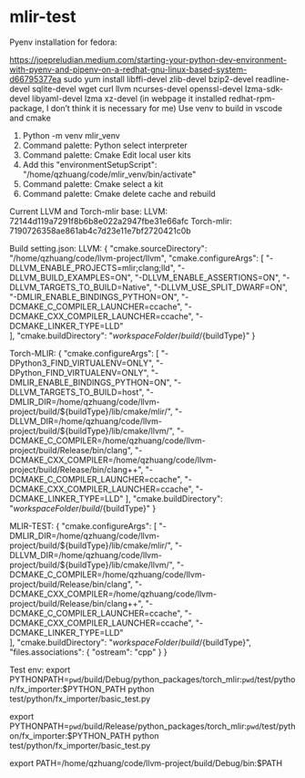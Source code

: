 # mlir-test

Pyenv installation for fedora:

https://joepreludian.medium.com/starting-your-python-dev-environment-with-pyenv-and-pipenv-on-a-redhat-gnu-linux-based-system-d66795377ea 
sudo yum install libffi-devel zlib-devel bzip2-devel readline-devel sqlite-devel wget curl llvm ncurses-devel openssl-devel lzma-sdk-devel libyaml-devel lzma xz-devel (in webpage it installed redhat-rpm- package, I don’t think it is necessary for me)
Use venv to build in vscode and cmake
1.	Python -m venv mlir_venv
2.	Command palette: Python select interpreter
3.	Command palette: Cmake Edit local user kits
4.	Add this "environmentSetupScript": "/home/qzhuang/code/mlir_venv/bin/activate"
5.	Command palette: Cmake select a kit
6.	Command palette: Cmake delete cache and rebuild

Current LLVM and Torch-mlir base:
LLVM: 72144d119a7291f8b6b8e022a2947fbe31e66afc
Torch-mlir: 7190726358ae861ab4c7d23e11e7bf2720421c0b

Build setting.json:
LLVM:
{
    "cmake.sourceDirectory": "/home/qzhuang/code/llvm-project/llvm",
    "cmake.configureArgs": [
        "-DLLVM_ENABLE_PROJECTS=mlir;clang;lld",
        "-DLLVM_BUILD_EXAMPLES=ON",
        "-DLLVM_ENABLE_ASSERTIONS=ON",
        "-DLLVM_TARGETS_TO_BUILD=Native",
        "-DLLVM_USE_SPLIT_DWARF=ON",
        "-DMLIR_ENABLE_BINDINGS_PYTHON=ON",
        "-DCMAKE_C_COMPILER_LAUNCHER=ccache",
        "-DCMAKE_CXX_COMPILER_LAUNCHER=ccache",
        "-DCMAKE_LINKER_TYPE=LLD"                
    ],
    "cmake.buildDirectory": "${workspaceFolder}/build/${buildType}"
}


Torch-MLIR:
{
    "cmake.configureArgs": [
        "-DPython3_FIND_VIRTUALENV=ONLY",
        "-DPython_FIND_VIRTUALENV=ONLY",
        "-DMLIR_ENABLE_BINDINGS_PYTHON=ON",
        "-DLLVM_TARGETS_TO_BUILD=host",
        "-DMLIR_DIR=/home/qzhuang/code/llvm-project/build/${buildType}/lib/cmake/mlir/",
        "-DLLVM_DIR=/home/qzhuang/code/llvm-project/build/${buildType}/lib/cmake/llvm/",
        "-DCMAKE_C_COMPILER=/home/qzhuang/code/llvm-project/build/Release/bin/clang",
        "-DCMAKE_CXX_COMPILER=/home/qzhuang/code/llvm-project/build/Release/bin/clang++",
        "-DCMAKE_C_COMPILER_LAUNCHER=ccache",
        "-DCMAKE_CXX_COMPILER_LAUNCHER=ccache",
        "-DCMAKE_LINKER_TYPE=LLD"
    ],
    "cmake.buildDirectory": "${workspaceFolder}/build/${buildType}"
}


MLIR-TEST:
{
    "cmake.configureArgs": [
        "-DMLIR_DIR=/home/qzhuang/code/llvm-project/build/${buildType}/lib/cmake/mlir/",
        "-DLLVM_DIR=/home/qzhuang/code/llvm-project/build/${buildType}/lib/cmake/llvm/",
        "-DCMAKE_C_COMPILER=/home/qzhuang/code/llvm-project/build/Release/bin/clang",
        "-DCMAKE_CXX_COMPILER=/home/qzhuang/code/llvm-project/build/Release/bin/clang++",
        "-DCMAKE_C_COMPILER_LAUNCHER=ccache",
        "-DCMAKE_CXX_COMPILER_LAUNCHER=ccache",
        "-DCMAKE_LINKER_TYPE=LLD"     
    ],
    "cmake.buildDirectory": "${workspaceFolder}/build/${buildType}",
    "files.associations": {
        "ostream": "cpp"
    }
}


Test env:
export PYTHONPATH=`pwd`/build/Debug/python_packages/torch_mlir:`pwd`/test/python/fx_importer:$PYTHON_PATH
python test/python/fx_importer/basic_test.py


export PYTHONPATH=`pwd`/build/Release/python_packages/torch_mlir:`pwd`/test/python/fx_importer:$PYTHON_PATH
python test/python/fx_importer/basic_test.py


export PATH=/home/qzhuang/code/llvm-project/build/Debug/bin:$PATH 
